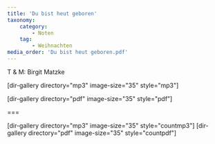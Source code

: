 ```yaml
---
title: 'Du bist heut geboren'
taxonomy:
    category:
        - Noten
    tag:
        - Weihnachten
media_order: 'Du bist heut geboren.pdf'
---
```


T & M: Birgit Matzke

[dir-gallery directory="mp3" image-size="35" style="mp3"]

[dir-gallery directory="pdf" image-size="35" style="pdf"]

===

[dir-gallery directory="mp3" image-size="35" style="countmp3"]
[dir-gallery directory="pdf" image-size="35" style="countpdf"]